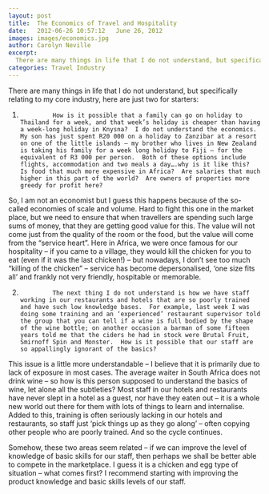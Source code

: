 ```yaml
---
layout: post
title:  The Economics of Travel and Hospitality
date:   2012-06-26 10:57:12   June 26, 2012
images: images/economics.jpg
author: Carolyn Neville
excerpt:
  There are many things in life that I do not understand, but specifically relating to my core industry, here are just two for starters...
categories: Travel Industry
---
```

There are many things in life that I do not understand, but specifically relating to my core industry, here are just two for starters:
 
1.              How is it possible that a family can go on holiday to Thailand for a week, and that week’s holiday is cheaper than having a week-long holiday in Knysna?  I do not understand the economics.  My son has just spent R20 000 on a holiday to Zanzibar at a resort on one of the little islands – my brother who lives in New Zealand is taking his family for a week long holiday to Fiji – for the equivalent of R3 000 per person.  Both of these options include flights, accommodation and two meals a day….why is it like this?  Is food that much more expensive in Africa?  Are salaries that much higher in this part of the world?  Are owners of properties more greedy for profit here?
 
So, I am not an economist but I guess this happens because of the so-called economies of scale and volume.  Hard to fight this one in the market place, but we need to ensure that when travellers are spending such large sums of money, that they are getting good value for this.  The value will not come just from the quality of the room or the food, but the value will come from the “service heart”.  Here in Africa, we were once famous for our hospitality – if you came to a village, they would kill the chicken for you to eat (even if it was the last chicken!) – but nowadays, I don’t see too much “killing of the chicken” – service has become depersonalised, ‘one size fits all’ and frankly not very friendly, hospitable or memorable.
 
2.              The next thing I do not understand is how we have staff working in our restaurants and hotels that are so poorly trained and have such low knowledge bases.  For example, last week I was doing some training and an ‘experienced’ restaurant supervisor told the group that you can tell if a wine is full bodied by the shape of the wine bottle; on another occasion a barman of some fifteen years told me that the ciders he had in stock were Brutal Fruit, Smirnoff Spin and Monster.  How is it possible that our staff are so appallingly ignorant of the basics?
 
This issue is a little more understandable – I believe that it is primarily due to lack of exposure in most cases.  The average waiter in South Africa does not drink wine – so how is this person supposed to understand the basics of wine, let alone all the subtleties?  Most staff in our hotels and restaurants have never slept in a hotel as a guest, nor have they eaten out – it is a whole new world out there for them with lots of things to learn and internalise.  Added to this, training is often seriously lacking in our hotels and restaurants, so staff just ‘pick things up as they go along’ – often copying other people who are poorly trained.  And so the cycle continues. 
 
Somehow, these two areas seem related – if we can improve the level of knowledge of basic skills for our staff, then perhaps we shall be better able to compete in the marketplace.  I guess it is a chicken and egg type of situation – what comes first?   I recommend starting with improving the product knowledge and basic skills levels of our staff.


